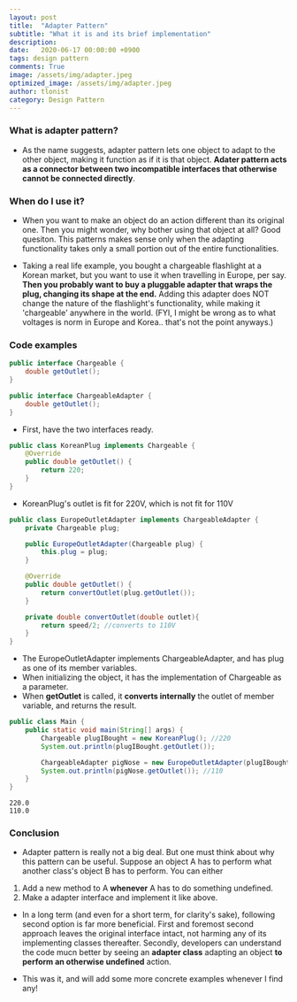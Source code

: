```yaml
---
layout: post
title:  "Adapter Pattern"
subtitle: "What it is and its brief implementation"
description:
date:   2020-06-17 00:00:00 +0900
tags: design pattern
comments: True
image: /assets/img/adapter.jpeg
optimized_image: /assets/img/adapter.jpeg
author: tlonist
category: Design Pattern
---
```


### What is adapter pattern? 
- As the name suggests, adapter pattern lets one object to adapt to the other object, making it function as if it is that object. **Adater pattern acts as a connector between two incompatible interfaces that otherwise cannot be connected directly**.

### When do I use it?
- When you want to make an object do an action different than its original one. Then you might wonder, why bother using that object at all? Good quesiton. This patterns makes sense only when the adapting functionality takes only a small portion out of the entire functionalities. 

- Taking a real life example, you bought a chargeable flashlight at a Korean market, but you want to use it when travelling in Europe, per say. **Then you probably want to buy a pluggable adapter that wraps the plug, changing its shape at the end.** Adding this adapter does NOT change the nature of the flashlight's functionality, while making it 'chargeable' anywhere in the world. (FYI, I might be wrong as to what voltages is norm in Europe and Korea.. that's not the point anyways.) 

### Code examples
```java
public interface Chargeable {
    double getOutlet();
}

public interface ChargeableAdapter {
    double getOutlet();
}    
```
- First, have the two interfaces ready. 

```java
public class KoreanPlug implements Chargeable {
    @Override
    public double getOutlet() {
        return 220;
    }
}
```
- KoreanPlug's outlet is fit for 220V, which is not fit for 110V

```java
public class EuropeOutletAdapter implements ChargeableAdapter {
    private Chargeable plug;

    public EuropeOutletAdapter(Chargeable plug) {
        this.plug = plug;
    }

    @Override
    public double getOutlet() {
        return convertOutlet(plug.getOutlet());
    }

    private double convertOutlet(double outlet){
        return speed/2; //converts to 110V
    }
}
```
- The EuropeOutletAdapter implements ChargeableAdapter, and has plug as one of its member variables.
- When initializing the object, it has the implementation of Chargeable as a parameter.
- When **getOutlet** is called, it **converts internally** the outlet of member variable, and returns the result.

```java
public class Main {
    public static void main(String[] args) {
        Chargeable plugIBought = new KoreanPlug(); //220
        System.out.println(plugIBought.getOutlet());

        ChargeableAdapter pigNose = new EuropeOutletAdapter(plugIBought);
        System.out.println(pigNose.getOutlet()); //110
    }
}
```

```console
220.0
110.0
```

### Conclusion
- Adapter pattern is really not a big deal. But one must think about why this pattern can be useful. Suppose an object A has to perform what another class's object B has to perform. You can either
1. Add a new method to A **whenever** A has to do something undefined.
2. Make a adapter interface and implement it like above.

- In a long term (and even for a short term, for clarity's sake), following second option is far more beneficial. First and foremost second approach leaves the original interface intact, not harming any of its implementing classes thereafter. Secondly, developers can understand the code mucn better by seeing an **adapter class** adapting an object **to perform an otherwise undefined** action. 

- This was it, and will add some more concrete examples whenever I find any!
